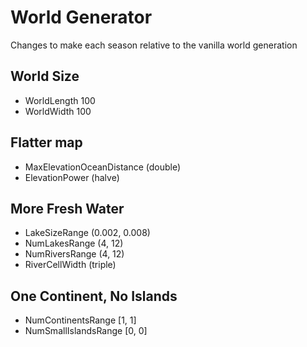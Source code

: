 # World Generator

Changes to make each season relative to the vanilla world generation

## World Size

- WorldLength 100
- WorldWidth 100

## Flatter map

- MaxElevationOceanDistance (double)
- ElevationPower (halve)

## More Fresh Water

- LakeSizeRange (0.002, 0.008)
- NumLakesRange (4, 12)
- NumRiversRange (4, 12)
- RiverCellWidth (triple)

## One Continent, No Islands

- NumContinentsRange [1, 1]
- NumSmallIslandsRange [0, 0]
